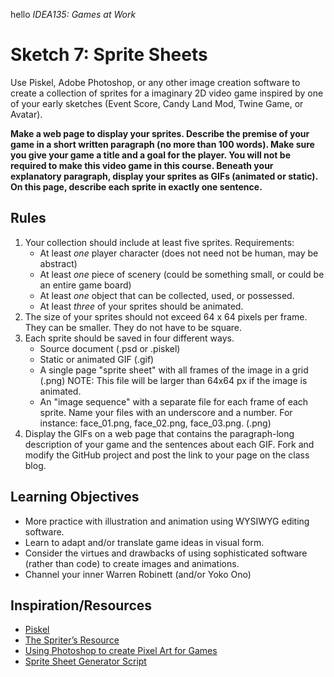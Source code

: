hello
*IDEA135: Games at Work*


# Sketch 7: Sprite Sheets

Use Piskel, Adobe Photoshop, or any other image creation software to
create a collection of sprites for a imaginary 2D video game inspired
by one of your early sketches (Event Score, Candy Land Mod, Twine
Game, or Avatar).

**Make a web page to display your sprites. Describe the premise of
your game in a short written paragraph (no more than 100 words). Make
sure you give your game a title and a goal for the player. You will
not be required to make this video game in this course. Beneath your
explanatory paragraph, display your sprites as GIFs (animated or
static). On this page, describe each sprite in exactly one sentence.**

## Rules
1. Your collection should include at least five sprites. Requirements:
    * At least *one* player character (does not need not be human, may
      be abstract)
    * At least *one* piece of scenery (could be something small, or
      could be an entire game board)
    * At least *one* object that can be collected, used, or possessed. 
    * At least *three* of your sprites should be animated.
2. The size of your sprites should not exceed 64 x 64 pixels per
frame. They can be smaller. They do not have to be square.
3. Each sprite should be saved in four different ways. 
    * Source document (.psd or .piskel)
    * Static or animated GIF (.gif)
    * A single page "sprite sheet" with all frames of the image in a grid (.png)
      NOTE: This file will be larger than 64x64 px if the image is animated.
    * An "image sequence" with a separate file for each frame of each
      sprite. Name your files with an underscore and a number. For instance:
      face_01.png, face_02.png, face_03.png. (.png)   
4. Display the GIFs on a web page that contains the paragraph-long
description of your game and the sentences about each GIF. Fork and
modify the GitHub project and post the link to your page on the class
blog.


## Learning Objectives
- More practice with illustration and animation using WYSIWYG editing software.
- Learn to adapt and/or translate game ideas in visual form.
- Consider the virtues and drawbacks of using sophisticated software (rather than code) to create images and animations.
- Channel your inner Warren Robinett (and/or Yoko Ono)


## Inspiration/Resources
- [Piskel](http://www.piskelapp.com)
- [The Spriter’s Resource](https://www.spriters-resource.com)
- [Using Photoshop to create Pixel Art for Games](https://www.raywenderlich.com/14865/introduction-to-pixel-art-for-games)
- [Sprite Sheet Generator Script](https://www.johnwordsworth.com/projects/photoshop-sprite-sheet-generator-script/)


